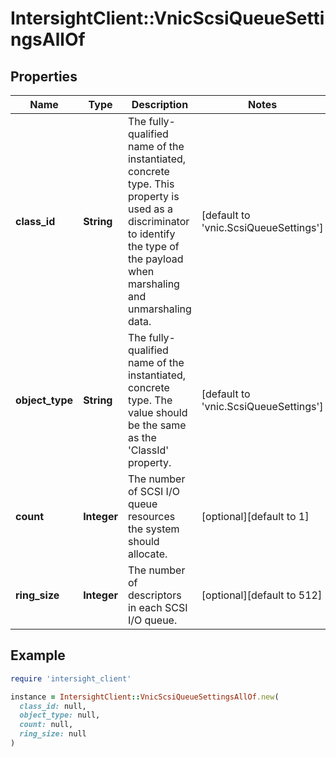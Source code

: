# IntersightClient::VnicScsiQueueSettingsAllOf

## Properties

| Name | Type | Description | Notes |
| ---- | ---- | ----------- | ----- |
| **class_id** | **String** | The fully-qualified name of the instantiated, concrete type. This property is used as a discriminator to identify the type of the payload when marshaling and unmarshaling data. | [default to &#39;vnic.ScsiQueueSettings&#39;] |
| **object_type** | **String** | The fully-qualified name of the instantiated, concrete type. The value should be the same as the &#39;ClassId&#39; property. | [default to &#39;vnic.ScsiQueueSettings&#39;] |
| **count** | **Integer** | The number of SCSI I/O queue resources the system should allocate. | [optional][default to 1] |
| **ring_size** | **Integer** | The number of descriptors in each SCSI I/O queue. | [optional][default to 512] |

## Example

```ruby
require 'intersight_client'

instance = IntersightClient::VnicScsiQueueSettingsAllOf.new(
  class_id: null,
  object_type: null,
  count: null,
  ring_size: null
)
```

